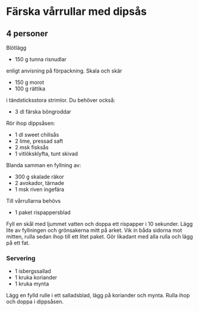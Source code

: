 # Färska vårrullar med dipsås

## 4 personer

Blötlägg

-   150 g tunna risnudlar

enligt anvisning på förpackning. Skala och skär

-   150 g morot
-   100 g rättika

i tändsticksstora strimlor. Du behöver också:

-   3 dl färska böngroddar

Rör ihop dippsåsen:

-   1 dl sweet chilisås
-   2 lime, pressad saft
-   2 msk fisksås
-   1 vitlöksklyfta, tunt skivad

Blanda samman en fyllning av:

-   300 g skalade räkor
-   2 avokador, tärnade
-   1 msk riven ingefära

Till vårrullarna behövs

-   1 paket rispappersblad

Fyll en skål med ljummet vatten och doppa ett rispapper i 10 sekunder.
Lägg lite av fyllningen och grönsakerna mitt på arket. Vik in båda
sidorna mot mitten, rulla sedan ihop till ett litet paket. Gör likadant
med alla rulla och lägg på ett fat.

### Servering

-   1 isbergssallad
-   1 kruka koriander
-   1 kruka mynta

Lägg en fylld rulle i ett salladsblad, lägg på koriander och mynta.
Rulla ihop och doppa i dippsåsen.
